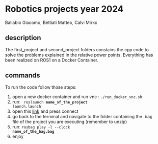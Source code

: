 # Robotics projects year 2024
Ballabio Giacomo, Bettiati Matteo, Calvi Mirko

## description
The first_project and second_project folders constains the cpp code to solve the problems explained in the relative power points.
Everything has been realized on ROS1 on a Docker Container.

## commands
To run the code follow those steps:
1. open a new docker container and run vnc : <code>./run_docker_vnc.sh</code>
3. run: <code> roslaunch <strong>name_of_the_project</strong> launch.launch </code>
4. open this [link](http://localhost:8080/vnc.html) and press connect
5. go back to the terminal and navigate to the folder containing the .bag file of the project you are executing (remember to unzip)
6. run: <code>rosbag play -l --clock <strong>name_of_the_bag.bag</strong></code>
7. enjoy